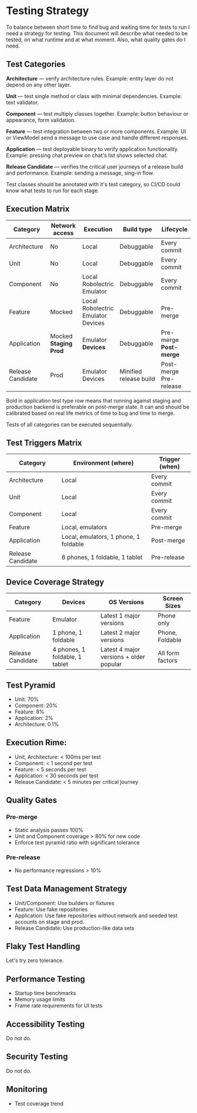 # Testing Strategy

To balance between short time to find bug and waiting time for tests to run I need a strategy for testing. This document will describe what needed to be tested, on what runtime and at what moment. Also, what quality gates do I need.

## Test Categories

**Architecture** — verify architecture rules. Example: entity layer do not depend on any other layer. 

**Unit** — test single method or class with minimal dependencies. Example: text validator.

**Component** — test multiply classes together. Example: button behaviour or appearance, form validation. 

**Feature** — test integration between two or more components. Example: UI or ViewModel send a message to use case and handle different responses.

**Application** — test deployable binary to verify application functionality. Example: pressing chat preview on chat's list shows selected chat.

**Release Candidate** — verifies the critical user journeys of a release build and performance. Example: sending a message, sing-in flow.

Test classes should be annotated with it's test category, so CI/CD could know what tests to run for each stage. 

## Execution Matrix

| Category          | Network access                          | Execution                                            | Build type             | Lifecycle                      |
|-------------------|-----------------------------------------|------------------------------------------------------|------------------------|--------------------------------|
| Architecture      | No                                      | Local                                                | Debuggable             | Every commit                   |
| Unit              | No                                      | Local                                                | Debuggable             | Every commit                   | 
| Component         | No                                      | Local <br/> Robolectric <br/> Emulator               | Debuggable             | Every commit                   |
| Feature           | Mocked                                  | Local <br/> Robolectric <br/> Emulator <br/> Devices | Debuggable             | Pre-merge                      |
| Application       | Mocked <br/> **Staging** <br/> **Prod** | Emulator <br/> **Devices**                           | Debuggable             | Pre-merge <br/> **Post-merge** |
| Release Candidate | Prod                                    | Emulator <br/> Devices                               | Minified release build | Post-merge <br/> Pre-release   |

Bold in application test type row means that running against staging and production backend is preferable on post-merge state. It can and should be calibrated based on real life metrics of time to bug and time to merge.

Tests of all categories can be executed sequentially.

## Test Triggers Matrix

| Category          | Environment (where)                   | Trigger (when) |
|-------------------|---------------------------------------|----------------|
| Architecture      | Local                                 | Every commit   |
| Unit              | Local                                 | Every commit   |
| Component         | Local                                 | Every commit   |
| Feature           | Local, emulators                      | Pre-merge      |
| Application       | Local, emulators, 1 phone, 1 foldable | Post-merge     |
| Release Candidate | 8 phones, 1 foldable, 1 tablet        | Pre-release    |


## Device Coverage Strategy

| Category          | Devices                        | OS Versions                             | Screen Sizes     |
|-------------------|--------------------------------|-----------------------------------------|------------------|
| Feature           | Emulator                       | Latest 1 major versions                 | Phone only       |
| Application       | 1 phone, 1 foldable            | Latest 2 major versions                 | Phone, Foldable  |
| Release Candidate | 4 phones, 1 foldable, 1 tablet | Latest 4 major versions + older popular | All form factors |

## Test Pyramid

* Unit: 70%
* Component: 20%
* Feature: 8%
* Application: 2%
* Architecture: 0.1%

## Execution Rime:
* Unit, Architecture: < 100ms per test
* Component: < 1 second per test
* Feature: < 5 seconds per test
* Application: < 30 seconds per test
* Release Candidate: < 5 minutes per critical journey

## Quality Gates
### Pre-merge
* Static analysis passes 100%
* Unit and Component coverage > 80% for new code
* Enforce test pyramid ratio with significant tolerance

### Pre-release
* No performance regressions > 10%

## Test Data Management Strategy
* Unit/Component: Use builders or fixtures
* Feature: Use fake repositories
* Application: Use fake repositories without network and seeded test accounts on stage and prod.
* Release Candidate: Use production-like data sets

## Flaky Test Handling
Let's try zero tolerance.

## Performance Testing
* Startup time benchmarks
* Memory usage limits
* Frame rate requirements for UI tests

## Accessibility Testing
Do not do.

## Security Testing
Do not do.

## Monitoring
* Test coverage trend